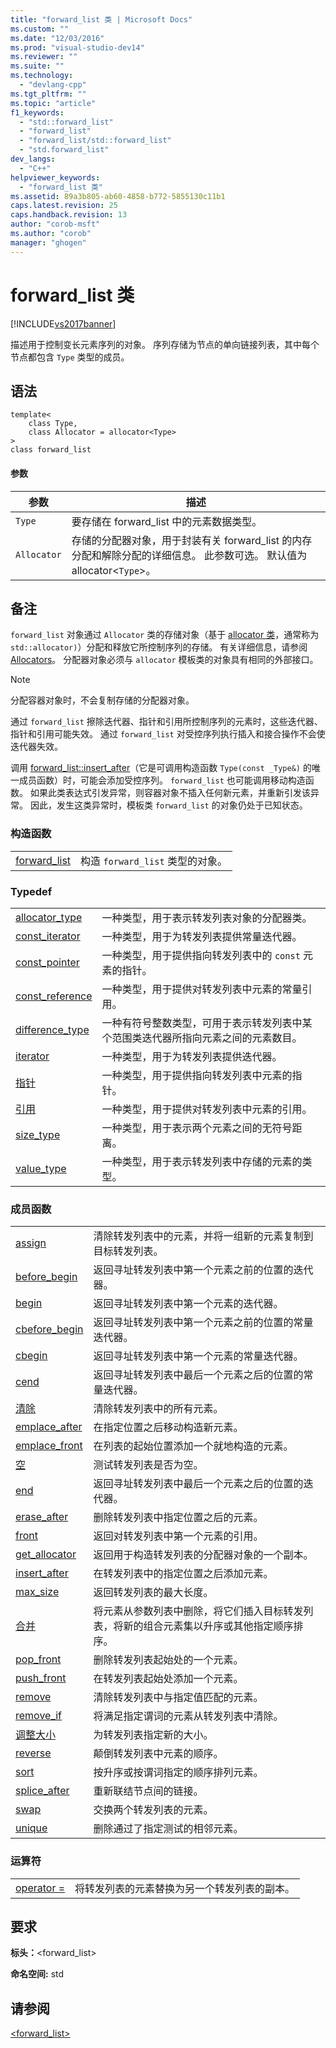 ```yaml
---
title: "forward_list 类 | Microsoft Docs"
ms.custom: ""
ms.date: "12/03/2016"
ms.prod: "visual-studio-dev14"
ms.reviewer: ""
ms.suite: ""
ms.technology: 
  - "devlang-cpp"
ms.tgt_pltfrm: ""
ms.topic: "article"
f1_keywords: 
  - "std::forward_list"
  - "forward_list"
  - "forward_list/std::forward_list"
  - "std.forward_list"
dev_langs: 
  - "C++"
helpviewer_keywords: 
  - "forward_list 类"
ms.assetid: 89a3b805-ab60-4858-b772-5855130c11b1
caps.latest.revision: 25
caps.handback.revision: 13
author: "corob-msft"
ms.author: "corob"
manager: "ghogen"
---
```

# forward_list 类
[!INCLUDE[vs2017banner](../assembler/inline/includes/vs2017banner.md)]

描述用于控制变长元素序列的对象。  序列存储为节点的单向链接列表，其中每个节点都包含 `Type` 类型的成员。  
  
## 语法  
  
```  
template<  
    class Type,   
    class Allocator = allocator<Type>   
>  
class forward_list   
```  
  
#### 参数  
  
|参数|描述|  
|--------|--------|  
|`Type`|要存储在 forward\_list 中的元素数据类型。|  
|`Allocator`|存储的分配器对象，用于封装有关 forward\_list 的内存分配和解除分配的详细信息。  此参数可选。  默认值为 allocator\<`Type`\>。|  
  
## 备注  
 `forward_list` 对象通过 `Allocator` 类的存储对象（基于 [allocator 类](../standard-library/allocator-class.md)，通常称为`std::allocator)`）分配和释放它所控制序列的存储。  有关详细信息，请参阅[Allocators](../standard-library/allocators.md)。  分配器对象必须与 `allocator` 模板类的对象具有相同的外部接口。  
  
> [!NOTE]
>  分配容器对象时，不会复制存储的分配器对象。  
  
 通过 `forward_list` 擦除迭代器、指针和引用所控制序列的元素时，这些迭代器、指针和引用可能失效。  通过 `forward_list` 对受控序列执行插入和接合操作不会使迭代器失效。  
  
 调用 [forward\_list::insert\_after](../Topic/forward_list::insert_after.md)（它是可调用构造函数 `Type(const _Type&)` 的唯一成员函数）时，可能会添加受控序列。  `forward_list` 也可能调用移动构造函数。  如果此类表达式引发异常，则容器对象不插入任何新元素，并重新引发该异常。  因此，发生这类异常时，模板类 `forward_list` 的对象仍处于已知状态。  
  
### 构造函数  
  
|||  
|-|-|  
|[forward\_list](../Topic/forward_list::forward_list.md)|构造 `forward_list` 类型的对象。|  
  
### Typedef  
  
|||  
|-|-|  
|[allocator\_type](../Topic/forward_list::allocator_type.md)|一种类型，用于表示转发列表对象的分配器类。|  
|[const\_iterator](../Topic/forward_list::const_iterator.md)|一种类型，用于为转发列表提供常量迭代器。|  
|[const\_pointer](../Topic/forward_list::const_pointer.md)|一种类型，用于提供指向转发列表中的 `const` 元素的指针。|  
|[const\_reference](../Topic/forward_list::const_reference.md)|一种类型，用于提供对转发列表中元素的常量引用。|  
|[difference\_type](../Topic/forward_list::difference_type.md)|一种有符号整数类型，可用于表示转发列表中某个范围类迭代器所指向元素之间的元素数目。|  
|[iterator](../Topic/forward_list::iterator.md)|一种类型，用于为转发列表提供迭代器。|  
|[指针](../Topic/forward_list::pointer.md)|一种类型，用于提供指向转发列表中元素的指针。|  
|[引用](../Topic/forward_list::reference.md)|一种类型，用于提供对转发列表中元素的引用。|  
|[size\_type](../Topic/forward_list::size_type.md)|一种类型，用于表示两个元素之间的无符号距离。|  
|[value\_type](../Topic/forward_list::value_type.md)|一种类型，用于表示转发列表中存储的元素的类型。|  
  
### 成员函数  
  
|||  
|-|-|  
|[assign](../Topic/forward_list::assign.md)|清除转发列表中的元素，并将一组新的元素复制到目标转发列表。|  
|[before\_begin](../Topic/forward_list::before_begin.md)|返回寻址转发列表中第一个元素之前的位置的迭代器。|  
|[begin](../Topic/forward_list::begin.md)|返回寻址转发列表中第一个元素的迭代器。|  
|[cbefore\_begin](../Topic/forward_list::cbefore_begin.md)|返回寻址转发列表中第一个元素之前的位置的常量迭代器。|  
|[cbegin](../Topic/forward_list::cbegin.md)|返回寻址转发列表中第一个元素的常量迭代器。|  
|[cend](../Topic/forward_list::cend.md)|返回寻址转发列表中最后一个元素之后的位置的常量迭代器。|  
|[清除](../Topic/forward_list::clear.md)|清除转发列表中的所有元素。|  
|[emplace\_after](../Topic/forward_list::emplace_after.md)|在指定位置之后移动构造新元素。|  
|[emplace\_front](../Topic/forward_list::emplace_front.md)|在列表的起始位置添加一个就地构造的元素。|  
|[空](../Topic/forward_list::empty.md)|测试转发列表是否为空。|  
|[end](../Topic/forward_list::end.md)|返回寻址转发列表中最后一个元素之后的位置的迭代器。|  
|[erase\_after](../Topic/forward_list::erase_after.md)|删除转发列表中指定位置之后的元素。|  
|[front](../Topic/forward_list::front.md)|返回对转发列表中第一个元素的引用。|  
|[get\_allocator](../Topic/forward_list::get_allocator.md)|返回用于构造转发列表的分配器对象的一个副本。|  
|[insert\_after](../Topic/forward_list::insert_after.md)|在转发列表中的指定位置之后添加元素。|  
|[max\_size](../Topic/forward_list::max_size.md)|返回转发列表的最大长度。|  
|[合并](../Topic/forward_list::merge.md)|将元素从参数列表中删除，将它们插入目标转发列表，将新的组合元素集以升序或其他指定顺序排序。|  
|[pop\_front](../Topic/forward_list::pop_front.md)|删除转发列表起始处的一个元素。|  
|[push\_front](../Topic/forward_list::push_front.md)|在转发列表起始处添加一个元素。|  
|[remove](../Topic/forward_list::remove.md)|清除转发列表中与指定值匹配的元素。|  
|[remove\_if](../Topic/forward_list::remove_if.md)|将满足指定谓词的元素从转发列表中清除。|  
|[调整大小](../Topic/forward_list::resize.md)|为转发列表指定新的大小。|  
|[reverse](../Topic/forward_list::reverse.md)|颠倒转发列表中元素的顺序。|  
|[sort](../Topic/forward_list::sort.md)|按升序或按谓词指定的顺序排列元素。|  
|[splice\_after](../Topic/forward_list::splice_after.md)|重新联结节点间的链接。|  
|[swap](../Topic/forward_list::swap.md)|交换两个转发列表的元素。|  
|[unique](../Topic/forward_list::unique.md)|删除通过了指定测试的相邻元素。|  
  
### 运算符  
  
|||  
|-|-|  
|[operator \=](../Topic/forward_list::operator=.md)|将转发列表的元素替换为另一个转发列表的副本。|  
  
## 要求  
 **标头：**\<forward\_list\>  
  
 **命名空间:** std  
  
## 请参阅  
 [\<forward\_list\>](../standard-library/forward-list.md)